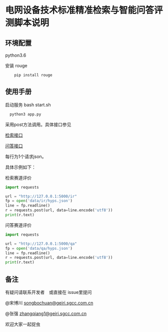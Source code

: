 # 电网设备技术标准精准检索与智能问答评测脚本说明
## 环境配置
python3.6

安装 rouge

```shell 
    pip install rouge
```


## 使用手册

启动服务 bash start.sh
``` bash
  python3 app.py
```

采用post方法调用。具体接口参见

[检索接口](data/ir/hyps.json)

[问答接口](data/qa/hyps.json)

每行为1个请求json。

具体示例如下：

检索赛道评价
```python
import requests

url = "http://127.0.0.1:5000/ir"
fp = open('data/ir/hyps.json')
line = fp.readline()
r = requests.post(url, data=line.encode('utf8'))
print(r.text)
```
问答赛道评价
```python
import requests

url = "http://127.0.0.1:5000/qa"
fp = open('data/qa/hyps.json')
line = fp.readline()
r = requests.post(url, data=line.encode('utf8'))
print(r.text)
```

## 备注
有疑问请联系开发者　或直接在 issue里提问

@宋博川 [songbochuan@geiri.sgcc.com.cn](songbochuan@geiri.sgcc.com.cn)

@张强 [zhangqiang1@geiri.sgcc.com.cn](zhangqiang1@geiri.sgcc.com.cn)

欢迎大家一起捉虫
